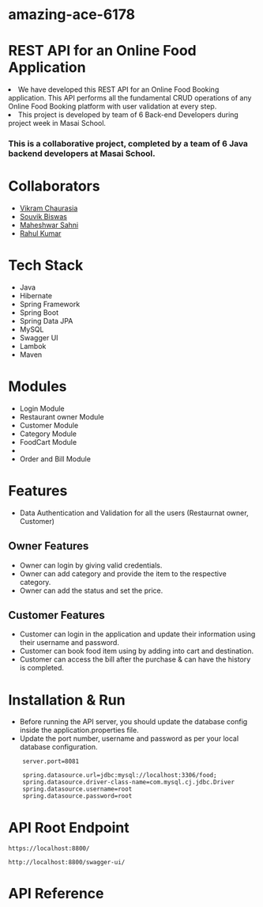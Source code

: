 # amazing-ace-6178



# REST API for an Online Food Application
<li>We have developed this REST API for an Online Food Booking application. This API performs
  all the fundamental CRUD operations of any Online Food Booking platform with user validation at every step.</li>
<li>This project is developed by team of 6 Back-end Developers during project week in Masai School.</li>

### This is a collaborative project, completed by a team of 6 Java backend developers at Masai School.

# Collaborators

- [Vikram Chaurasia](https://github.com/vikram0976)
- [Souvik Biswas](https://github.com/souvikbiswas2022)
- [Maheshwar Sahni](https://github.com/maheshwar7667291394)
- [Rahul Kumar](https://github.com/Rahul9332935)

# Tech Stack
- Java
- Hibernate
- Spring Framework
- Spring Boot
- Spring Data JPA
- MySQL
- Swagger UI
- Lambok
- Maven

# Modules

- Login Module
- Restaurant owner Module
- Customer Module
- Category Module
- FoodCart Module
- 
- Order and Bill Module

# Features

- Data Authentication and Validation for all the users (Restaurnat owner, Customer)

## Owner Features
- Owner can login by giving valid credentials.
- Owner can add category and provide the item to the respective category. 
- Owner can add the status and set the price.


## Customer Features
- Customer can login in the application and update their information using their username and password.
- Customer can book food item using by adding into cart and destination.
- Customer can access the bill after the purchase & can have the history is completed.


# Installation & Run
 - Before running the API server, you should update the database config inside the application.properties file.
- Update the port number, username and password as per your local database configuration.

```
    server.port=8081

    spring.datasource.url=jdbc:mysql://localhost:3306/food;
    spring.datasource.driver-class-name=com.mysql.cj.jdbc.Driver
    spring.datasource.username=root
    spring.datasource.password=root
```

# API Root Endpoint
```
https://localhost:8800/
```
```
http://localhost:8800/swagger-ui/
```
# API Reference









 



